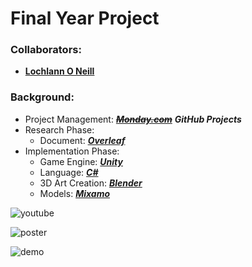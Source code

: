 <!--https://github.com/darsaveli/Readme-Markdown-Syntax-->

# Final Year Project

### Collaborators:
* **[Lochlann O Neill](https://github.com/lochlannoneill)**

### Background:
* Project Management: ~~***[Monday.com](https://lochlannoneill.monday.com/boards/3393810677)***~~ ***GitHub Projects***
* Research Phase:
  * Document: ***[Overleaf](https://www.overleaf.com/project/631c9185df013681e446c601)***
* Implementation Phase:
  * Game Engine: ***[Unity](https://unity.com/)***
  * Language: ***[C#](https://learn.microsoft.com/en-us/dotnet/csharp/)***
  * 3D Art Creation: ***[Blender](https://www.blender.org/)***
  * Models: ***[Mixamo](https://www.mixamo.com/)***

![youtube](https://www.youtube.com/watch?v=FLddmNlQsmI)  

![poster](https://github.com/lochlannoneill/INTR8016-FinalYearProject-Unity/blob/main/Presentation/poster.png?raw=true)  

![demo](https://github.com/lochlannoneill/INTR8016-FinalYearProject-Unity/blob/main/Presentation/demo.gif?raw=true)  

